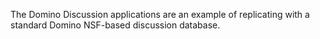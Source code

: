 The Domino Discussion applications are an example of replicating with a standard Domino NSF-based discussion database.